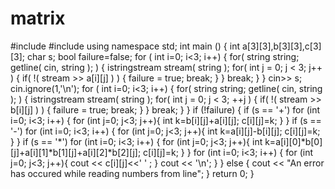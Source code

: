 # matrix

#include <iostream>
#include <sstream>
using namespace std;
int main () {
int a[3][3],b[3][3],c[3][3];
char s;
bool failure=false;
for ( int i=0; i<3; i++) {
   for( string string; getline( cin, string ); ) {
        istringstream stream( string );
        for( int j = 0; j < 3; j++ ) {
            if( !( stream >> a[i][j] ) ) {
                failure = true;
                break;
            }
        }
        break;
      }
    }
cin>> s;
cin.ignore(1,'\n');
for ( int i=0; i<3; i++) {
   for( string string; getline( cin, string ); ) {
        istringstream stream( string );
        for( int j = 0; j < 3; ++j ) {
            if( !( stream >> b[i][j] ) ) {
                failure = true;
                break;
            }
        }
        break;
      }
    }
    if (!failure) {
if (s == '+') 
  for (int i=0; i<3; i++) {
    for (int j=0; j<3; j++){
      int k=b[i][j]+a[i][j];
      c[i][j]=k;
    }
  }
if (s == '-') 
  for (int i=0; i<3; i++) {
    for (int j=0; j<3; j++){
      int k=a[i][j]-b[i][j];
      c[i][j]=k;
    }
  }
 if (s == '*') 
  for (int i=0; i<3; i++) {
    for (int j=0; j<3; j++){
      int k=a[i][0]*b[0][j]+a[i][1]*b[1][j]+a[i][2]*b[2][j];
      c[i][j]=k;
    }
  } 
for (int i=0; i<3; i++) {
    for (int j=0; j<3; j++){
      cout << c[i][j]<<' ' ;
    }
    cout << '\n';
  }
    }
    else {
      cout << "An error has occured while reading numbers from line";
    }
    return 0;
}
